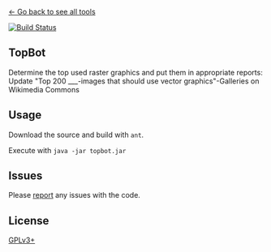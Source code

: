 [← Go back to see all tools](https://github.com/MarcoFalke/wiki-java-tools#wiki-tools)

[![Build Status](https://travis-ci.org/MarcoFalke/wiki-java-tools.svg?branch=topbot)](https://travis-ci.org/MarcoFalke/wiki-java-tools)

## TopBot
Determine the top used raster graphics and put them in appropriate reports:
Update "Top 200 ___-images that should use vector graphics"-Galleries on Wikimedia Commons

## Usage
Download the source and build with ```ant```.

Execute with ```java -jar topbot.jar```

## Issues
Please [report](https://github.com/MarcoFalke/wiki-java-tools/issues/new?title=Template%3A) any issues with the code.

## License
[GPLv3+](COPYING.GPL)

